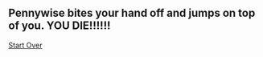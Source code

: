 ## Pennywise bites your hand off and jumps on top of you. YOU DIE!!!!!!

[Start Over](../README.md)
